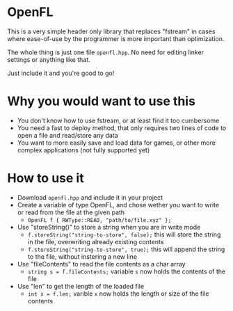 # OpenFL
This is a very simple header only library that replaces "fstream" in cases where ease-of-use by the programmer is more important than optimization.  

The whole thing is just one file `openfl.hpp`. No need for editing linker settings or anything like that.

Just include it and you're good to go!

# Why you would want to use this
+ You don't know how to use fstream, or at least find it too cumbersome
+ You need a fast to deploy method, that only requires two lines of code to open a file and read/store any data
+ You want to more easily save and load data for games, or other more complex applications (not fully supported yet)

# How to use it
+ Download `openfl.hpp` and include it in your project
+ Create a variable of type OpenFL, and chose wether you want to write or read from the file at the given path
  + `OpenFL f { RWType::READ, "path/to/file.xyz" };`
+ Use "storeString()" to store a string when you are in write mode
  + `f.storeString("string-to-store", false);` this will store the string in the file, overwriting already existing contents
  + `f.storeString("string-to-store", true);` this will append the string to the file, without instering a new line
+ Use "fileContents" to read the file contents as a char array
  + `string s = f.fileContents;` variable `s` now holds the contents of the file
+ Use "len" to get the length of the loaded file
  + `int x = f.len;` varible `x` now holds the length or size of the file contents

